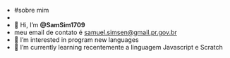 - #sobre mim
-
- 👋 Hi, I’m **@SamSim1709**
- meu email de contato é samuel.simsen@gmail.pr.gov.br
- 👀 I’m interested in program new languages
- 🌱 I’m currently learning  recentemente a linguagem Javascript e Scratch

<!---
SamSim1709/SamSim1709 is a ✨ special ✨ repository because its `README.md` (this file) appears on your GitHub profile.
You can click the Preview link to take a look at your changes.
--->
